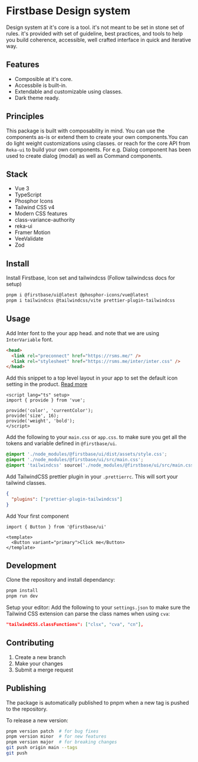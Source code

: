 # Firstbase Design system

Design system at it's core is a tool. it's not meant to be set in stone set of rules. it's provided with set of guideline, best practices, and tools to help you build coherence, accessible, well crafted interface in quick and iterative way.

## Features

- Composible at it's core.
- Accessbile is built-in.
- Extendable and customizable using classes.
- Dark theme ready.

## Principles

This package is built with composability in mind. You can use the components as-is or extend them to create your own components.You can do light weight customizations using classes. or reach for the core API from `Reka-ui` to build your own components.
For e.g. Dialog component has been used to create dialog (modal) as well as Command components.

## Stack

- Vue 3
- TypeScript
- Phosphor Icons
- Tailwind CSS v4
- Modern CSS features
- class-variance-authority
- reka-ui
- Framer Motion
- VeeValidate
- Zod

## Install

Install Firstbase, Icon set and tailwindcss (Follow tailwindcss docs for setup)

```bash
pnpm i @firstbase/ui@latest @phosphor-icons/vue@latest
pnpm i tailwindcss @tailwindcss/vite prettier-plugin-tailwindcss
```

## Usage

Add Inter font to the your app head. and note that we are using `InterVariable` font.

```html
<head>
  <link rel="preconnect" href="https://rsms.me/" />
  <link rel="stylesheet" href="https://rsms.me/inter/inter.css" />
</head>
```

Add this snippet to a top level layout in your app to set the default icon setting in the product. [Read more](https://github.com/PhosphorIcons/Phosphor-Vue)

```vue
<script lang="ts" setup>
import { provide } from 'vue';

provide('color', 'currentColor');
provide('size', 16);
provide('weight', 'bold');
</script>
```

Add the following to your `main.css` or `app.css`. to make sure you get all the tokens and variable defined in `@firstbase/ui`.

```css
@import './node_modules/@firstbase/ui/dist/assets/style.css';
@import './node_modules/@firstbase/ui/src/main.css';
@import 'tailwindcss' source('./node_modules/@firstbase/ui/src/main.css');
```

Add TailwindCSS prettier plugin in your `.prettierrc`. This will sort your tailwind classes.

```json
{
  "plugins": ["prettier-plugin-tailwindcss"]
}
```

Add Your first component

```vue
import { Button } from '@firstbase/ui'

<template>
  <Button variant="primary">Click me</Button>
</template>
```

## Development

Clone the repository and install dependancy:

```bash
pnpm install
pnpm run dev
```

Setup your editor:
Add the following to your `settings.json` to make sure the Tailwind CSS extension can parse the class names when using `cva`:

```json
"tailwindCSS.classFunctions": ["clsx", "cva", "cn"],
```

## Contributing

1. Create a new branch
2. Make your changes
3. Submit a merge request

## Publishing

The package is automatically published to pnpm when a new tag is pushed to the repository.

To release a new version:

```bash
pnpm version patch  # for bug fixes
pnpm version minor  # for new features
pnpm version major  # for breaking changes
git push origin main --tags
git push
```
